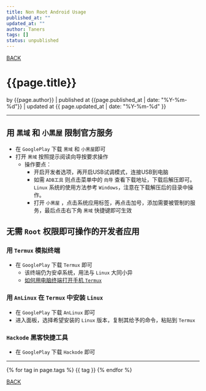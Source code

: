 ```yaml
---
title: Non Root Android Usage
published_at: ""
updated_at: ""
author: Taners
tags: []
status: unpublished
---
```


[BACK](../)

# {{page.title}}

by {{page.author}} |
published at {{page.published_at | date: "%Y-%m-%d"}} |
updated at {{ page.updated_at | date: "%Y-%m-%d" }}

---

## 用 `黑域` 和 `小黑屋` 限制官方服务

- 在 `GooglePlay` 下载 `黑域` 和 `小黑屋`即可
- 打开 `黑域` 按照提示阅读向导按要求操作
  - 操作要点：
    - 开启开发者选项，再开启USB试调模式，连接USB到电脑
    - 如需 `ADB工具` 则点击菜单中的 `向导` 查看下载地址，下载后解压即可。`Linux` 系统的使用方法参考 `Windows`，注意在下载解压后的目录中操作。
    - 打开 `小黑屋` ，点击系统应用标签，再点击加号，添加需要被管制的服务，最后点击右下角 `黑域` 快捷键即可生效

## 无需 `Root` 权限即可操作的开发者应用
### 用 `Termux` 模拟终端

- 在 `GooglePlay` 下载 `Termux` 即可
  - 该终端仍为安卓系统，用法与 `Linux` 大同小异
  - [如何用电脑终端打开手机 `Termux`](2019-11-10-00.md)

### 用 `AnLinux` 在 `Termux` 中安装 `Linux`

- 在 `GooglePlay` 下载 `AnLinux` 即可
- 进入面板，选择希望安装的 `Linux` 版本，复制其给予的命令，粘贴到 `Termux`

### `Hackode` 黑客快捷工具

- 在 `GooglePlay` 下载 `Hackode` 即可

---

{% for tag in page.tags %}
  {{ tag }}
{% endfor %}

[BACK](../)

